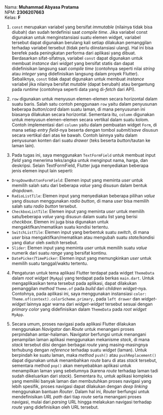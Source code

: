 Nama: **Muhammad Abyasa Pratama**<br>
NPM: **2306207663**<br>
Kelas: **F**<br>

1. `const` merupakan variabel yang bersifat _immutable_ (nilainya tidak bisa diubah) dan sudah terdefinisi saat _compile time_. Jika variabel const digunakan untuk menginstansiasi suatu elemen widget, variabel tersebut dapat digunakan berulang kali setiap dilakukan pemanggilan terhadap variabel tersebut (tidak perlu diinstansiasi ulang). Hal ini bisa berefek pada peningkatan performa dari aplikasi yang dibuat. Berdasarkan sifat-sifatnya, variabel `const` dapat digunakan untuk membuat _instance_ dari _widget_ yang bersifat statis dan dapat didefinisikan langsung saat _compile time_ (contohnya seperti nilai _string_ atau _integer_ yang didefinisikan langsung dalam proyek Flutter). Sebaliknya, `const` tidak dapat digunakan untuk membuat _instance_ variabel jika nilainya bersifat _mutable_ (dapat berubah) atau bergantung pada _runtime_ (contohnya seperti data yang di-_fetch_ dari API).

2. `row` digunakan untuk menyusun elemen-elemen secara horizontal dalam suatu baris. Salah satu contoh penggunaan `row` yaitu dalam penyusunan beberapa _button_/_card_ dalam suatu laman, di mana penyusunan ini biasanya dilakukan secara horizontal. Sementara itu, `column` digunakan untuk menyusun elemen-elemen secara vertikal dalam suatu kolom. Contoh implementasi dari `column` yaitu dalam pembuatan widget `Form`, di mana setiap _entry field_-nya beserta dengan tombol _submit_/_save_ disusun secara vertikal dari atas ke bawah. Contoh lainnya yaitu dalam penyusunan konten dari suatu _drawer_ (teks beserta _button_/tautan ke laman lain).

3. Pada tugas ini, saya menggunakan `TextFormField` untuk membuat input _field_  yang menerima teks/angka untuk menginput nama, harga, dan deskripsi. Selain TextFormField, Flutter juga menyediakan beberapa jenis elemen input lain seperti:
- `DropDownButtonFormField`: Elemen input yang meminta _user_ untuk memilih salah satu dari beberapa _value_ yang disusun dalam bentuk _dropdown_.
- `RadioListTile`: Elemen input yang menyediakan beberapa pilihan _value_ yang disusun menggunakan _radio button_, di mana _user_ bisa memilih salah satu _radio button_ tersebut.
- `CheckboxListTile`: Elemen input yang meminta _user_ untuk memilih satu/beberapa _value_ yang disusun dalam suatu list yang berisi _checkbox_. Elemen ini juga bisa digunakan untuk mengaktifkan/mematikan suatu kondisi tertentu.
- `SwitchListTile`: Elemen input yang berbentuk suatu _switch_, di mana _user_ bisa mengaktifkan/mematikan atau mengubah suatu _state_/kondisi yang diatur oleh _switch_ tersebut.
- `Slider`: Elemen input yang meminta _user_ untuk memilih suatu _value_ numerik dari suatu _range_ yang bersifat kontinu.
- `DatePicker`/`TimePicker`: Elemen input yang memungkinkan _user_ untuk memilih suatu tanggal/waktu tertentu.

4. Pengaturan untuk tema aplikasi Flutter terdapat pada widget `ThemeData` dalam _root widget_ (`MyApp`) yang terdapat pada berkas `main.dart`. Untuk mengaplikasikan tema tersebut pada aplikasi, dapat dilakukan pemanggilan _method_ `Theme.of` pada _build_ dari _children widget_-nya. Contohnya, pada aplikasi ini, saya menggunakan instansiasi `color: Theme.of(context).colorScheme.primary,` pada `left drawer` dan _widget-widget_ lainnya agar warna dari _widget-widget_ tersebut sesuai dengan _primary color_ yang didefinisikan dalam `ThemeData` pada _root widget_ `MyApp`.

5. Secara umum, proses navigasi pada aplikasi Flutter dilakukan menggunakan _Navigator_ dan _Route_ untuk menangani proses perpindahan antar-halaman. Navigator berfungsi untuk menangani penampilan laman aplikasi menggunakan mekanisme _stack_, di mana _stack_ tersebut diisi dengan berbagai _route_ yang masing-masingnya terhubung dengan _reference_ terhadap suatu _widget_ (laman). Untuk berpindah ke suatu laman, maka _method_ `push()` atau `pushReplacement()` dapat digunakan untuk menambahkan _route_ baru di atas _stack_ tersebut, sementara method `pop()` akan menyebabkan aplikasi untuk menampilkan laman yang sebelumnya (karena _route_ terhadap laman tadi sudah dikeluarkan dari _stack_). Sementara itu, untuk aplikasi kompleks yang memiliki banyak laman dan membutuhkan proses navigasi yang lebih spesifik, proses navigasi dapat dilakukan dengan _deep linking_ menggunakan bantuan _Router_. Dalam hal ini, _Router_ berfungsi untuk mendefinisikan _URL path_ dari tiap _route_ serta menangani proses navigasi, mulai dari _parsing_ URL hingga melakukan navigasi terhadap _route_ yang didefinisikan oleh URL tersebut.